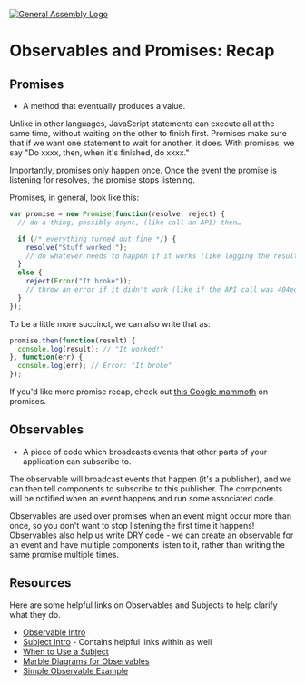 [![General Assembly Logo](https://camo.githubusercontent.com/1a91b05b8f4d44b5bbfb83abac2b0996d8e26c92/687474703a2f2f692e696d6775722e636f6d2f6b6538555354712e706e67)](https://generalassemb.ly/education/web-development-immersive)


# Observables and Promises: Recap

## Promises

- A method that eventually produces a value.

Unlike in other languages, JavaScript statements can execute all at the same time, without waiting on the other to finish first. Promises make sure that if we want one statement to wait for another, it does. With promises, we say  "Do xxxx, then, when it's finished, do xxxx."

Importantly, promises only happen once. Once the event the promise is listening for resolves, the promise stops listening.

Promises, in general, look like this:

```js
var promise = new Promise(function(resolve, reject) {
  // do a thing, possibly async, (like call an API) then…

  if (/* everything turned out fine */) {
    resolve("Stuff worked!");
    // do whatever needs to happen if it works (like logging the results to the console)
  }
  else {
    reject(Error("It broke"));
    // throw an error if it didn't work (like if the API call was 404ed).
  }
});
```

To be a little more succinct, we can also write that as:

```js
promise.then(function(result) {
  console.log(result); // "It worked!"
}, function(err) {
  console.log(err); // Error: "It broke"
});
```

If you'd like more promise recap, check out [this Google mammoth](https://developers.google.com/web/fundamentals/getting-started/primers/promises) on promises.

## Observables

- A piece of code which broadcasts events that other parts of your application can subscribe to.

The observable will broadcast events that happen (it's a publisher), and we can then tell components to subscribe to this publisher.  The components will be notified when an event happens and run some associated code.

Observables are used over promises when an event might occur more than once, so you don't want to stop listening the first time it happens! Observables also help us write DRY code - we can create an observable for an event and have multiple components listen to it, rather than writing the same promise multiple times.

## Resources

Here are some helpful links on Observables and Subjects to help clarify what they do.

- [Observable Intro](http://reactivex.io/documentation/observable.html)
- [Subject Intro](http://reactivex.io/documentation/subject.html) - Contains helpful links within as well
- [When to Use a Subject](http://davesexton.com/blog/post/To-Use-Subject-Or-Not-To-Use-Subject.aspx)
- [Marble Diagrams for Observables](http://rxmarbles.com/)
- [Simple Observable Example](http://embed.plnkr.co/CJNgwR8bhKv2qY1P8rGa)
